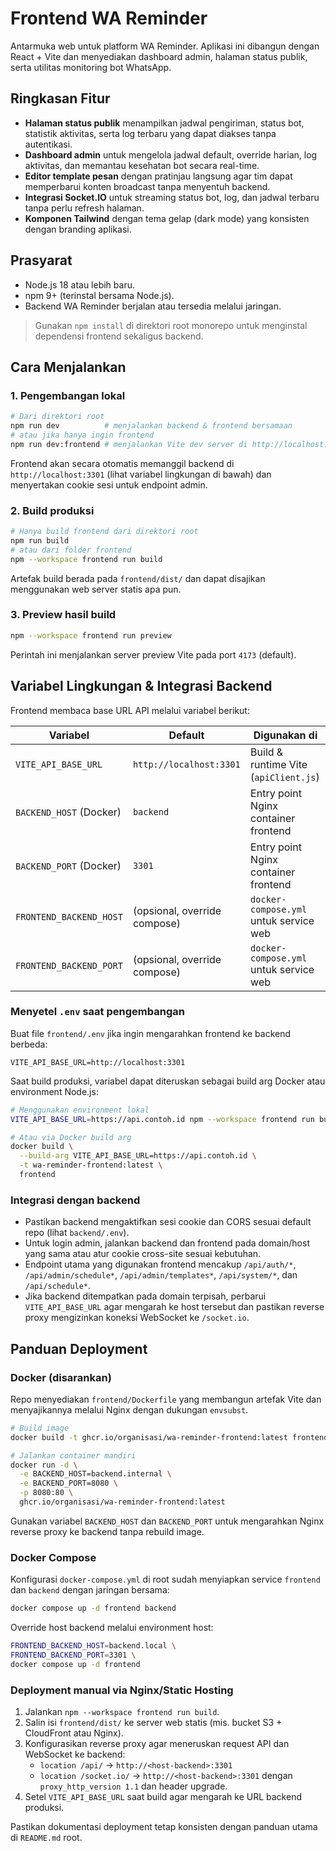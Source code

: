 # Frontend WA Reminder

Antarmuka web untuk platform WA Reminder. Aplikasi ini dibangun dengan React + Vite dan menyediakan dashboard admin, halaman status publik, serta utilitas monitoring bot WhatsApp.

## Ringkasan Fitur

- **Halaman status publik** menampilkan jadwal pengiriman, status bot, statistik aktivitas, serta log terbaru yang dapat diakses tanpa autentikasi.
- **Dashboard admin** untuk mengelola jadwal default, override harian, log aktivitas, dan memantau kesehatan bot secara real-time.
- **Editor template pesan** dengan pratinjau langsung agar tim dapat memperbarui konten broadcast tanpa menyentuh backend.
- **Integrasi Socket.IO** untuk streaming status bot, log, dan jadwal terbaru tanpa perlu refresh halaman.
- **Komponen Tailwind** dengan tema gelap (dark mode) yang konsisten dengan branding aplikasi.

## Prasyarat

- Node.js 18 atau lebih baru.
- npm 9+ (terinstal bersama Node.js).
- Backend WA Reminder berjalan atau tersedia melalui jaringan.

> Gunakan `npm install` di direktori root monorepo untuk menginstal dependensi frontend sekaligus backend.

## Cara Menjalankan

### 1. Pengembangan lokal

```bash
# Dari direktori root
npm run dev          # menjalankan backend & frontend bersamaan
# atau jika hanya ingin frontend
npm run dev:frontend # menjalankan Vite dev server di http://localhost:5173
```

Frontend akan secara otomatis memanggil backend di `http://localhost:3301` (lihat variabel lingkungan di bawah) dan menyertakan cookie sesi untuk endpoint admin.

### 2. Build produksi

```bash
# Hanya build frontend dari direktori root
npm run build
# atau dari folder frontend
npm --workspace frontend run build
```

Artefak build berada pada `frontend/dist/` dan dapat disajikan menggunakan web server statis apa pun.

### 3. Preview hasil build

```bash
npm --workspace frontend run preview
```

Perintah ini menjalankan server preview Vite pada port `4173` (default).

## Variabel Lingkungan & Integrasi Backend

Frontend membaca base URL API melalui variabel berikut:

| Variabel                | Default                      | Digunakan di                           |
| ----------------------- | ---------------------------- | -------------------------------------- |
| `VITE_API_BASE_URL`     | `http://localhost:3301`      | Build & runtime Vite (`apiClient.js`)  |
| `BACKEND_HOST` (Docker) | `backend`                    | Entry point Nginx container frontend   |
| `BACKEND_PORT` (Docker) | `3301`                       | Entry point Nginx container frontend   |
| `FRONTEND_BACKEND_HOST` | (opsional, override compose) | `docker-compose.yml` untuk service web |
| `FRONTEND_BACKEND_PORT` | (opsional, override compose) | `docker-compose.yml` untuk service web |

### Menyetel `.env` saat pengembangan

Buat file `frontend/.env` jika ingin mengarahkan frontend ke backend berbeda:

```env
VITE_API_BASE_URL=http://localhost:3301
```

Saat build produksi, variabel dapat diteruskan sebagai build arg Docker atau environment Node.js:

```bash
# Menggunakan environment lokal
VITE_API_BASE_URL=https://api.contoh.id npm --workspace frontend run build

# Atau via Docker build arg
docker build \
  --build-arg VITE_API_BASE_URL=https://api.contoh.id \
  -t wa-reminder-frontend:latest \
  frontend
```

### Integrasi dengan backend

- Pastikan backend mengaktifkan sesi cookie dan CORS sesuai default repo (lihat `backend/.env`).
- Untuk login admin, jalankan backend dan frontend pada domain/host yang sama atau atur cookie cross-site sesuai kebutuhan.
- Endpoint utama yang digunakan frontend mencakup `/api/auth/*`, `/api/admin/schedule*`, `/api/admin/templates*`, `/api/system/*`, dan `/api/schedule*`.
- Jika backend ditempatkan pada domain terpisah, perbarui `VITE_API_BASE_URL` agar mengarah ke host tersebut dan pastikan reverse proxy mengizinkan koneksi WebSocket ke `/socket.io`.

## Panduan Deployment

### Docker (disarankan)

Repo menyediakan `frontend/Dockerfile` yang membangun artefak Vite dan menyajikannya melalui Nginx dengan dukungan `envsubst`.

```bash
# Build image
docker build -t ghcr.io/organisasi/wa-reminder-frontend:latest frontend

# Jalankan container mandiri
docker run -d \
  -e BACKEND_HOST=backend.internal \
  -e BACKEND_PORT=8080 \
  -p 8080:80 \
  ghcr.io/organisasi/wa-reminder-frontend:latest
```

Gunakan variabel `BACKEND_HOST` dan `BACKEND_PORT` untuk mengarahkan Nginx reverse proxy ke backend tanpa rebuild image.

### Docker Compose

Konfigurasi `docker-compose.yml` di root sudah menyiapkan service `frontend` dan `backend` dengan jaringan bersama:

```bash
docker compose up -d frontend backend
```

Override host backend melalui environment host:

```bash
FRONTEND_BACKEND_HOST=backend.local \
FRONTEND_BACKEND_PORT=3301 \
docker compose up -d frontend
```

### Deployment manual via Nginx/Static Hosting

1. Jalankan `npm --workspace frontend run build`.
2. Salin isi `frontend/dist/` ke server web statis (mis. bucket S3 + CloudFront atau Nginx).
3. Konfigurasikan reverse proxy agar meneruskan request API dan WebSocket ke backend:
   - `location /api/` → `http://<host-backend>:3301`
   - `location /socket.io/` → `http://<host-backend>:3301` dengan `proxy_http_version 1.1` dan header upgrade.
4. Setel `VITE_API_BASE_URL` saat build agar mengarah ke URL backend produksi.

Pastikan dokumentasi deployment tetap konsisten dengan panduan utama di `README.md` root.
